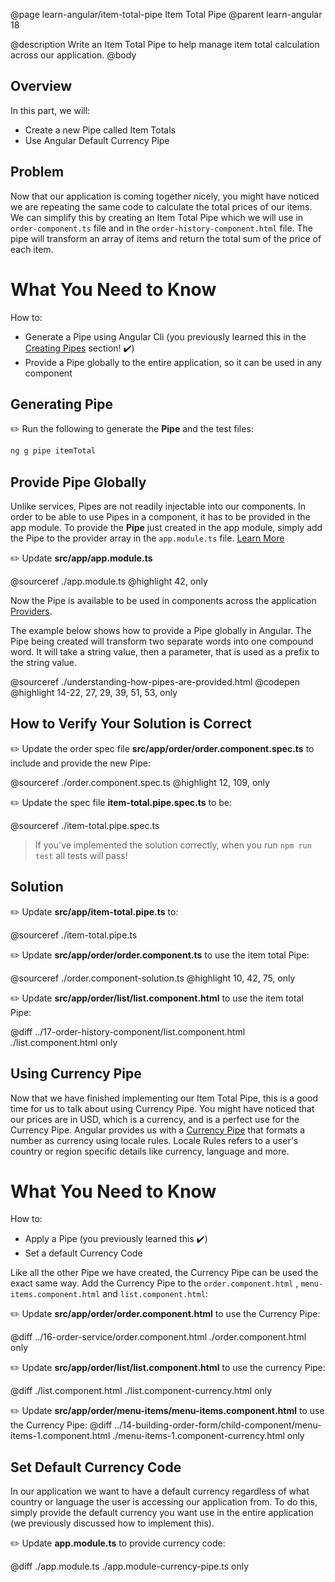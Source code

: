 @page learn-angular/item-total-pipe Item Total Pipe
@parent learn-angular 18

@description Write an Item Total Pipe to help manage item total calculation across our application.
@body

## Overview

In this part, we will:

- Create a new Pipe called Item Totals
- Use Angular Default Currency Pipe

## Problem

Now that our application is coming together nicely, you might have noticed we are repeating the same code to calculate the total prices of our items.
We can simplify this by creating an Item Total Pipe which we will use in `order-component.ts` file and in the `order-history-component.html` file. The pipe will transform an array of items and return the total sum of the price of each item.


# What You Need to Know

How to:

- Generate a Pipe using Angular Cli  (you previously learned this in the <a href="/academy/academy/learn-angular/creating-pipes.html">Creating Pipes</a> section! ✔️)
- Provide a Pipe globally to the entire application, so it can be used in any component

## Generating Pipe
✏️ Run the following to generate the __Pipe__ and the test files:

```bash
ng g pipe itemTotal
```

## Provide Pipe Globally
Unlike services, Pipes are not readily injectable into our components. In order to be able to use Pipes in a component, it has to be provided in the app module. 
To provide the __Pipe__ just created in the app module, simply add the Pipe to the provider array in the `app.module.ts` file. [Learn More](https://angular.io/guide/providers)

✏️ Update __src/app/app.module.ts__

@sourceref ./app.module.ts
@highlight 42, only

Now the Pipe is available to be used in components across the application <a href="https://angular.io/guide/providers" target="\_blank">Providers</a>.

The example below shows how to provide a Pipe globally in Angular. The Pipe being created will transform two separate words into one compound word. It will take a string value, then a parameter, that is used as a prefix to the string value.

@sourceref ./understanding-how-pipes-are-provided.html
@codepen
@highlight 14-22, 27, 29, 39, 51, 53, only

## How to Verify Your Solution is Correct

✏️ Update the order spec file __src/app/order/order.component.spec.ts__ to include and provide the new Pipe:

@sourceref ./order.component.spec.ts
@highlight 12, 109, only

✏️ Update the spec file  __item-total.pipe.spec.ts__ to be:

@sourceref ./item-total.pipe.spec.ts

> If you've implemented the solution correctly, when you run `npm run test` all tests will pass!

## Solution

✏️ Update __src/app/item-total.pipe.ts__ to:

@sourceref ./item-total.pipe.ts

✏️ Update __src/app/order/order.component.ts__ to use the item total Pipe:

@sourceref ./order.component-solution.ts
@highlight 10, 42, 75, only

✏️ Update __src/app/order/list/list.component.html__ to use the item total Pipe:

@diff ../17-order-history-component/list.component.html ./list.component.html only

## Using Currency Pipe

Now that we have finished implementing our Item Total Pipe, this is a good time for us to talk about using Currency Pipe. You might have noticed that our prices are in USD, which is a currency, and is a perfect use for the Currency Pipe.
Angular provides us with a [Currency Pipe](https://angular.io/api/common/CurrencyPipe) that formats a number as currency using locale rules. Locale Rules refers to a user's country or region specific details like currency, language and more.

# What You Need to Know

How to:

- Apply a Pipe (you previously learned this ✔️)
- Set a default Currency Code

Like all the other Pipe we have created, the Currency Pipe can be used the exact same way.
Add the Currency Pipe to the `order.component.html` , `menu-items.component.html` and `list.component.html`:

✏️ Update __src/app/order/order.component.html__ to use the Currency Pipe:

@diff ../16-order-service/order.component.html ./order.component.html only

✏️ Update __src/app/order/list/list.component.html__ to use the currency Pipe:

@diff ./list.component.html ./list.component-currency.html only

✏️ Update __src/app/order/menu-items/menu-items.component.html__ to use the Currency Pipe:
@diff ../14-building-order-form/child-component/menu-items-1.component.html ./menu-items-1.component-currency.html only

## Set Default Currency Code

In our application we want to have a default currency regardless of what country or language the user is accessing our application from. 
To do this, simply provide the default currency you want use in the entire application (we previously discussed how to implement this).

✏️ Update __app.module.ts__ to provide currency code:

@diff ./app.module.ts ./app.module-currency-pipe.ts only